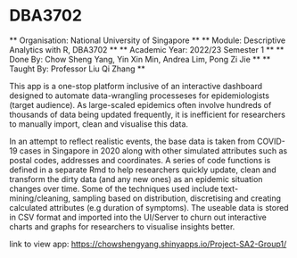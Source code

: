 # DBA3702
** Organisation: National University of Singapore ** 
** Module: Descriptive Analytics with R, DBA3702 ** 
** Academic Year: 2022/23 Semester 1 ** 
** Done By: Chow Sheng Yang, Yin Xin Min, Andrea Lim, Pong Zi Jie ** 
** Taught By: Professor Liu Qi Zhang ** 

This app is a one-stop platform inclusive of an interactive dashboard designed to automate data-wrangling processeses for epidemiologists (target audience). As large-scaled epidemics often involve hundreds of thousands of data being updated frequently, it is inefficient for researchers to manually import, clean and visualise this data. 

In an attempt to reflect realistic events, the base data is taken from COVID-19 cases in Singapore in 2020 along with other simulated attributes such as postal codes, addresses and coordinates. A series of code functions is defined in a separate Rmd to help researchers quickly update, clean and transform the dirty data (and any new ones) as an epidemic situation changes over time. Some of the techniques used include text-mining/cleaning, sampling based on distribution, discretising and creating calculated attributes (e.g duration of symptoms). The useable data is stored in CSV format and imported into the UI/Server to churn out interactive charts and graphs for researchers to visualise insights better.


link to view app: https://chowshengyang.shinyapps.io/Project-SA2-Group1/
